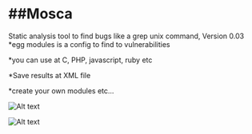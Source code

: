 ##Mosca
=====

 Static analysis tool to find bugs like a grep unix command, Version 0.03  
*egg modules is a config to find to vulnerabilities

*you can use at C, PHP, javascript, ruby etc

*Save results at XML file

*create your own modules etc...

![Alt text](https://raw.githubusercontent.com/CoolerVoid/Mosca/master/doc/images/codeview.png)

![Alt text](https://raw.githubusercontent.com/CoolerVoid/Mosca/master/doc/Mosca.jpg)




